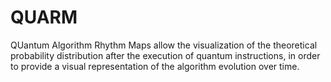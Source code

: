 # QUARM
QUantum Algorithm Rhythm Maps allow the visualization of the theoretical probability distribution after the execution of quantum instructions, in order to provide a visual representation of the algorithm evolution over time.
